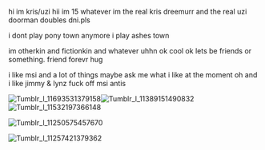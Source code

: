 hi im kris/uzi hii im 15 whatever im the real kris dreemurr and the real uzi doorman doubles dni.pls

i dont play pony town anymore i play ashes town

im otherkin and fictionkin and whatever uhhn ok cool ok lets be friends or something. friend forevr hug

i like msi and a lot of things maybe ask me what i like at the moment oh and i like jimmy & lynz fuck off msi antis

![Tumblr_l_11693531379158](https://github.com/user-attachments/assets/e5374250-b6e2-4163-aa74-6b389e241ef4)![Tumblr_l_11389151490832](https://github.com/user-attachments/assets/5846c2f0-9650-43c6-aefb-8d815c26af96)
![Tumblr_l_11532197366148](https://github.com/user-attachments/assets/d144c01e-a72b-4a32-b7a1-7794f581b2c0)



![Tumblr_l_11250575457670](https://github.com/user-attachments/assets/3f6ecf52-14e8-4a9b-8ff1-fcf3c675ce39)

![Tumblr_l_11257421379362](https://github.com/user-attachments/assets/bb39a028-26a0-4956-b7e0-d10726099772)


